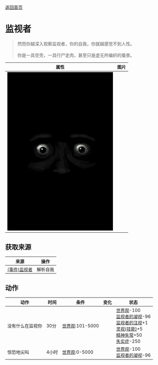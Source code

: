[返回首页](index.md)  
# 监视者  
> 然而你越深入观察监视者，你的自我，你就越感觉不到人性。<br><br>你是一具空壳，一具行尸走肉，甚至只是虚无所编织的蜃景。  
  
  属性  |   图片   
 ----  |  ----:   
   |  ![](Sprite/Watcher4.png)   
  
## 获取来源  
来源  |  操作  
----  |  ----  
[(事件)监视者](Event_WatchedExperience1f.md)  |  解析自我  
## 动作  
动作  |  时间  |  条件  |  变化  |  状态  
----  |  ----  |  ----  |  ----  |  ----  
没有什么在监视你  |  30分  |  [世界观](Structure.md):101-5000  |    |  [世界观](Structure.md)-100<br>[监视者的凝视](WatchersGlare.md)-96<br>[监视者的注视](WatcherInsight.md)+1<br>[灵视(技能)](Skill_Insight.md)+5<br>[精神失常](MindState.md)+50<br>[失实症](Derealization.md)-250  
惊恐地尖叫  |  4小时  |  [世界观](Structure.md):0-5000  |    |  [世界观](Structure.md)-100<br>[监视者的凝视](WatchersGlare.md)-96  
